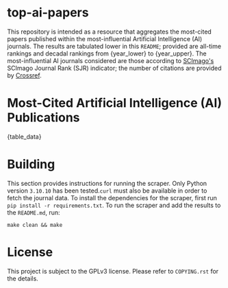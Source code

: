 # top-ai-papers

This repository is intended as a resource that aggregates the most-cited papers published within the most-influential Artificial Intelligence (AI) journals. The results are tabulated lower in this `README`; provided are all-time rankings and decadal rankings from {year_lower} to {year_upper}. The most-influential AI journals considered are those according to [SCImago's](https://www.scimagojr.com/) SCImago Journal Rank (SJR) indicator; the number of citations are provided by [Crossref](https://www.crossref.org/).

# Most-Cited Artificial Intelligence (AI) Publications

{table_data}

# Building

This section provides instructions for running the scraper. Only Python version `3.10.10` has been tested.`curl` must also be available in order to fetch the journal data. To install the dependencies for the scraper, first run `pip install -r requirements.txt`. To run the scraper and add the results to the `README.md`, run:
    
    make clean && make

# License

This project is subject to the GPLv3 license. Please refer to `COPYING.rst` for the details.


